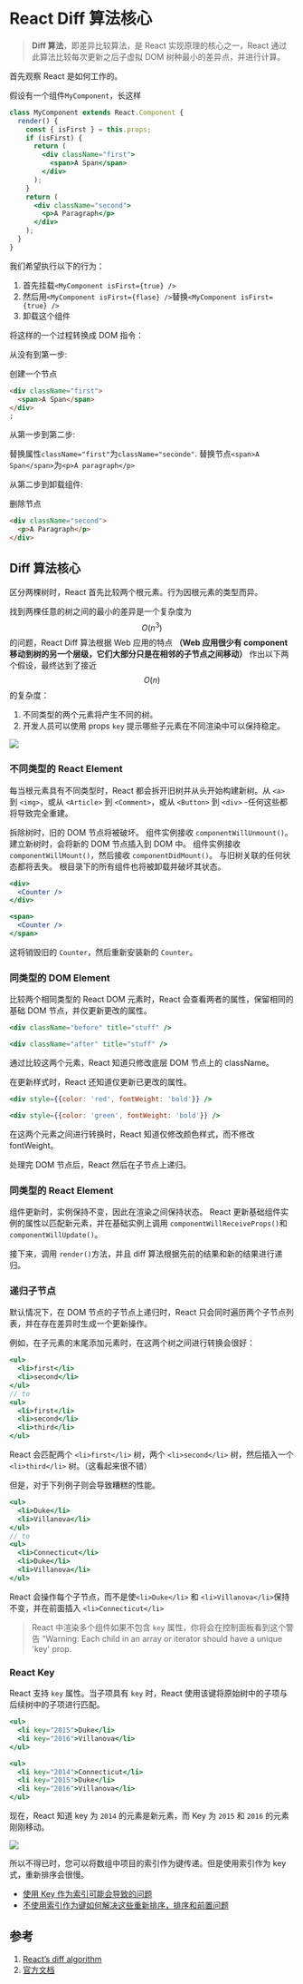 # React Diff 算法核心

> **Diff 算法**，即差异比较算法，是 React 实现原理的核心之一，React 通过此算法比较每次更新之后子虚拟 DOM 树种最小的差异点，并进行计算。

首先观察 React 是如何工作的。

假设有一个组件`MyComponent`，长这样

```jsx
class MyComponent extends React.Component {
  render() {
    const { isFirst } = this.props;
    if (isFirst) {
      return (
        <div className="first">
          <span>A Span</span>
        </div>
      );
    }
    return (
      <div className="second">
        <p>A Paragraph</p>
      </div>
    );
  }
}
```

我们希望执行以下的行为：

1. 首先挂载`<MyComponent isFirst={true} />`
2. 然后用`<MyComponent isFirst={flase} />`替换`<MyComponent isFirst={true} />`
3. 卸载这个组件

将这样的一个过程转换成 DOM 指令：

从没有到第一步:

创建一个节点

```html
<div className="first">
  <span>A Span</span>
</div>
;
```

从第一步到第二步:

替换属性`className="first"`为`className="seconde"`.
替换节点`<span>A Span</span>`为`<p>A paragraph</p>`

从第二步到卸载组件:

删除节点

```html
<div className="second">
  <p>A Paragraph</p>
</div>
```

## Diff 算法核心

区分两棵树时，React 首先比较两个根元素。行为因根元素的类型而异。

找到两棵任意的树之间的最小的差异是一个复杂度为 $$O(n^3)$$的问题，React Diff 算法根据 Web 应用的特点 **（Web 应用很少有 component 移动到树的另一个层级，它们大部分只是在相邻的子节点之间移动）** 作出以下两个假设，最终达到了接近 $$O(n)$$ 的复杂度：

1. 不同类型的两个元素将产生不同的树。
2. 开发人员可以使用 props `key` 提示哪些子元素在不同渲染中可以保持稳定。

![](https://calendar.perfplanet.com/wp-content/uploads/2013/12/vjeux/1.png)

### 不同类型的 React Element

每当根元素具有不同类型时，React 都会拆开旧树并从头开始构建新树。从 `<a>` 到 `<img>`，或从 `<Article>` 到 `<Comment>`，或从 `<Button>` 到 `<div>` -任何这些都将导致完全重建。

拆除树时，旧的 DOM 节点将被破坏。
组件实例接收 `componentWillUnmount()`。
建立新树时，会将新的 DOM 节点插入到 DOM 中。
组件实例接收 `componentWillMount()`，然后接收 `componentDidMount()`。
与旧树关联的任何状态都将丢失。
根目录下的所有组件也将被卸载并破坏其状态。

```jsx
<div>
  <Counter />
</div>

<span>
  <Counter />
</span>
```

这将销毁旧的 `Counter`，然后重新安装新的 `Counter`。

### 同类型的 DOM Element

比较两个相同类型的 React DOM 元素时，React 会查看两者的属性，保留相同的基础 DOM 节点，并仅更新更改的属性。

```jsx
<div className="before" title="stuff" />

<div className="after" title="stuff" />
```

通过比较这两个元素，React 知道只修改底层 DOM 节点上的 className。

在更新样式时，React 还知道仅更新已更改的属性。

```jsx
<div style={{color: 'red', fontWeight: 'bold'}} />

<div style={{color: 'green', fontWeight: 'bold'}} />
```

在这两个元素之间进行转换时，React 知道仅修改颜色样式，而不修改 fontWeight。

处理完 DOM 节点后，React 然后在子节点上递归。

### 同类型的 React Element

组件更新时，实例保持不变，因此在渲染之间保持状态。 React 更新基础组件实例的属性以匹配新元素，并在基础实例上调用 `componentWillReceiveProps()`和 `componentWillUpdate()`。

接下来，调用 `render()`方法，并且 diff 算法根据先前的结果和新的结果进行递归。

### 递归子节点

默认情况下，在 DOM 节点的子节点上递归时，React 只会同时遍历两个子节点列表，并在存在差异时生成一个更新操作。

例如，在子元素的末尾添加元素时，在这两个树之间进行转换会很好：

```jsx
<ul>
  <li>first</li>
  <li>second</li>
</ul>
// to
<ul>
  <li>first</li>
  <li>second</li>
  <li>third</li>
</ul>
```

React 会匹配两个 `<li>first</li>` 树，两个 `<li>second</li>` 树，然后插入一个 `<li>third</li>` 树。（这看起来很不错）

但是，对于下列例子则会导致糟糕的性能。

```jsx
<ul>
  <li>Duke</li>
  <li>Villanova</li>
</ul>
// to
<ul>
  <li>Connecticut</li>
  <li>Duke</li>
  <li>Villanova</li>
</ul>
```

React 会操作每个子节点，而不是使`<li>Duke</li>` 和 `<li>Villanova</li>`保持不变，并在前面插入 `<li>Connecticut</li>`

> React 中渲染多个组件如果不包含 `key` 属性，你将会在控制面板看到这个警告
> "Warning: Each child in an array or iterator should have a unique 'key' prop.

### React Key

React 支持 `key` 属性。当子项具有 `key` 时，React 使用该键将原始树中的子项与后续树中的子项进行匹配。

```jsx
<ul>
  <li key="2015">Duke</li>
  <li key="2016">Villanova</li>
</ul>

<ul>
  <li key="2014">Connecticut</li>
  <li key="2015">Duke</li>
  <li key="2016">Villanova</li>
</ul>
```

现在，React 知道 key 为 `2014` 的元素是新元素，而 Key 为 `2015` 和 `2016` 的元素刚刚移动。

![](https://calendar.perfplanet.com/wp-content/uploads/2013/12/vjeux/2.png)

所以不得已时，您可以将数组中项目的索引作为键传递。但是使用索引作为 key 式，重新排序会很慢。

- [使用 Key 作为索引可能会导致的问题](https://reactjs.org/redirect-to-codepen/reconciliation/index-used-as-key)
- [不使用索引作为键如何解决这些重新排序，排序和前置问题](https://reactjs.org/redirect-to-codepen/reconciliation/no-index-used-as-key)

## 参考

1. [React’s diff algorithm](https://calendar.perfplanet.com/2013/diff/)
2. [官方文档](https://reactjs.org/docs/reconciliation.html)
